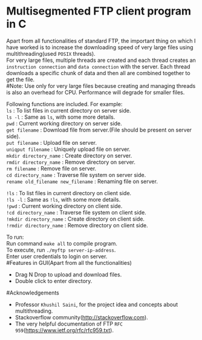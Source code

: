 #                               Multisegmented FTP client program in C                                               
Apart from all functionalities of standard FTP, the important thing on which I have worked is to increase the downloading speed of very large files using multithreading(used `POSIX` threads).                                 
For very large files, multiple threads are created and each thread creates an `instruction connection` and `data connection` with the server. Each thread downloads a specific chunk of data and then all are combined together to get the file.                                                                                                             
#Note:
Use only for very large files because creating and managing threads is also an overhead for CPU. Performance will degrade for smaller files.                                                                                                  

Following functions are included. For example:                                                                  
`ls` : To list files in current directory on server side.                                                             
`ls -l` : Same as `ls`, with some more details.                                                                       
`pwd` : Current working directory on server side.                                                                     
`get filename` : Download file from server.(File should be present on server side).                                   
`put filename` : Upload file on server.                                                                               
`uniqput filename` : Uniquely upload file on server.                                                                 
`mkdir directory_name` : Create directory on server.                                                                  
`rmdir directory_name` : Remove directory on server.                                                                  
`rm filename` : Remove file on server.                                                                                
`cd directory_name` : Traverse file system on server side.                                                            
`rename old_filename new_filename` : Renaming file on server.                                                        
                                                                                                                      
`!ls` : To list files in current directory on client side.                                                            
`!ls -l` : Same as `!ls`, with some more details.                                                                     
`!pwd` : Current working directory on client side.                                                                    
`!cd directory_name` : Traverse file system on client side.                                                          
`!mkdir directory_name` : Create directory on client side.                                                            
`!rmdir directory_name` : Remove directory on client side.                                                            
                                                                                                                     
To run:                                                                                                           
Run command `make all` to compile program.                                                                              
To execute, run `./myftp server-ip-address`.                                                                            
Enter user credentials to login on server.                                                                             
#Features in GUI(Apart from all the functionalities)                                                                  
* Drag N Drop to upload and download files.                                                                          
* Double click to enter directory.                                                                                   

#Acknowledgements
* Professor `Khushil Saini`, for the project idea and concepts about multithreading.
* Stackoverflow community(http://stackoverflow.com).
* The very helpful documentation of FTP `RFC 959`(https://www.ietf.org/rfc/rfc959.txt).
